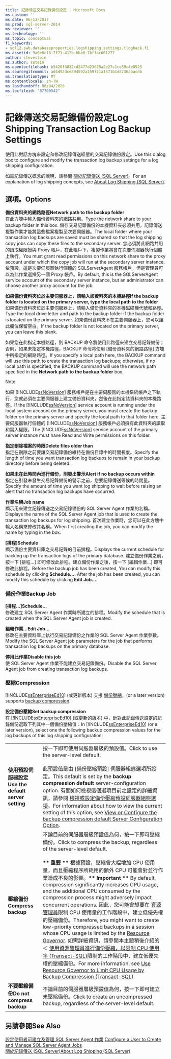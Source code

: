 ```yaml
---
title: 記錄傳送交易記錄備份設定 | Microsoft Docs
ms.custom: ''
ms.date: 06/13/2017
ms.prod: sql-server-2014
ms.reviewer: ''
ms.technology: ''
ms.topic: conceptual
f1_keywords:
- sql12.swb.databaseproperties.logshipping.settings.tlogback.f1
ms.assetid: 9a6e6c16-7f71-412b-bba6-7bffac001277
author: stevestein
ms.author: sstein
ms.openlocfilehash: b5420f3032cd2477d23028a2e27c1ce89c4e0525
ms.sourcegitcommit: ad4d92dce894592a259721a1571b1d8736abacdb
ms.translationtype: MT
ms.contentlocale: zh-TW
ms.lasthandoff: 08/04/2020
ms.locfileid: "87709542"
---
```

# <a name="log-shipping-transaction-log-backup-settings"></a><span data-ttu-id="2a75d-102">記錄傳送交易記錄備份設定</span><span class="sxs-lookup"><span data-stu-id="2a75d-102">Log Shipping Transaction Log Backup Settings</span></span>
  <span data-ttu-id="2a75d-103">使用此對話方塊來設定和修改記錄傳送組態的交易記錄備份設定。</span><span class="sxs-lookup"><span data-stu-id="2a75d-103">Use this dialog box to configure and modify the transaction log backup settings for a log shipping configuration.</span></span>  
  
 <span data-ttu-id="2a75d-104">如需記錄傳送概念的說明，請參閱 [關於記錄傳送 &#40;SQL Server&#41;](../../database-engine/log-shipping/about-log-shipping-sql-server.md)。</span><span class="sxs-lookup"><span data-stu-id="2a75d-104">For an explanation of log shipping concepts, see [About Log Shipping &#40;SQL Server&#41;](../../database-engine/log-shipping/about-log-shipping-sql-server.md).</span></span>  
  
## <a name="options"></a><span data-ttu-id="2a75d-105">選項。</span><span class="sxs-lookup"><span data-stu-id="2a75d-105">Options</span></span>  
 <span data-ttu-id="2a75d-106">**備份資料夾的網路路徑**</span><span class="sxs-lookup"><span data-stu-id="2a75d-106">**Network path to the backup folder**</span></span>  
 <span data-ttu-id="2a75d-107">在此方塊中輸入備份資料夾的網路共用。</span><span class="sxs-lookup"><span data-stu-id="2a75d-107">Type the network share to your backup folder in this box.</span></span> <span data-ttu-id="2a75d-108">儲存交易記錄備份的本機資料夾必須共用，記錄傳送複製作業才能將這些檔案複製至次要伺服器。</span><span class="sxs-lookup"><span data-stu-id="2a75d-108">The local folder where your transaction log backups are saved must be shared so that the log shipping copy jobs can copy these files to the secondary server.</span></span> <span data-ttu-id="2a75d-109">您必須將此網路共用的讀取權限授與 Proxy 帳戶，在此帳戶下，複製作業將會在次要伺服器執行個體上執行。</span><span class="sxs-lookup"><span data-stu-id="2a75d-109">You must grant read permissions on this network share to the proxy account under which the copy job will run at the secondary server instance.</span></span> <span data-ttu-id="2a75d-110">依預設，這是次要伺服器執行個體的 SQLServerAgent 服務帳戶，但是管理員可以為此作業選擇另一個 Proxy 帳戶。</span><span class="sxs-lookup"><span data-stu-id="2a75d-110">By default, this is the SQLServerAgent service account of the secondary server instance, but an administrator can choose another proxy account for the job.</span></span>  
  
 <span data-ttu-id="2a75d-111">**如果備份資料夾位於主要伺服器上，請輸入該資料夾的本機路徑**</span><span class="sxs-lookup"><span data-stu-id="2a75d-111">**If the backup folder is located on the primary server, type the local path to the folder**</span></span>  
 <span data-ttu-id="2a75d-112">如果備份資料夾位於主要伺服器上，請輸入備份資料夾的本機磁碟機代號和路徑。</span><span class="sxs-lookup"><span data-stu-id="2a75d-112">Type the local drive letter and path to the backup folder if the backup folder is located on the primary server.</span></span> <span data-ttu-id="2a75d-113">如果備份資料夾不在主要伺服器上，您可以讓此欄位保留空白。</span><span class="sxs-lookup"><span data-stu-id="2a75d-113">If the backup folder is not located on the primary server, you can leave this blank.</span></span>  
  
 <span data-ttu-id="2a75d-114">如果您在此指定本機路徑，則 BACKUP 命令將使用此路徑來建立交易記錄備份；否則，如果未指定本機路徑，BACKUP 命令將使用 [備份資料夾的網路路徑]  方塊中所指定的網路路徑。</span><span class="sxs-lookup"><span data-stu-id="2a75d-114">If you specify a local path here, the BACKUP command will use this path to create the transaction log backups; otherwise, if no local path is specified, the BACKUP command will use the network path specified in the **Network path to the backup folder** box.</span></span>  
  
> [!NOTE]  
>  <span data-ttu-id="2a75d-115">如果 [!INCLUDE[ssNoVersion](../../includes/ssnoversion-md.md)] 服務帳戶是在主要伺服器的本機系統帳戶之下執行，您就必須在主要伺服器上建立備份資料夾，然後在此指定該資料夾的本機路徑。</span><span class="sxs-lookup"><span data-stu-id="2a75d-115">If the [!INCLUDE[ssNoVersion](../../includes/ssnoversion-md.md)] service account is running under the local system account on the primary server, you must create the backup folder on the primary server and specify the local path to that folder here.</span></span> <span data-ttu-id="2a75d-116">主要伺服器執行個體的 [!INCLUDE[ssNoVersion](../../includes/ssnoversion-md.md)] 服務帳戶必須擁有此資料夾的讀取和寫入權限。</span><span class="sxs-lookup"><span data-stu-id="2a75d-116">The [!INCLUDE[ssNoVersion](../../includes/ssnoversion-md.md)] service account of the primary server instance must have Read and Write permissions on this folder.</span></span>  
  
 <span data-ttu-id="2a75d-117">**指定刪除檔案的時限**</span><span class="sxs-lookup"><span data-stu-id="2a75d-117">**Delete files older than**</span></span>  
 <span data-ttu-id="2a75d-118">指定在刪除之前要讓交易記錄備份維持在備份目錄中的時間長度。</span><span class="sxs-lookup"><span data-stu-id="2a75d-118">Specify the length of time you want transaction log backups to remain in your backup directory before being deleted.</span></span>  
  
 <span data-ttu-id="2a75d-119">**如果未在此時間內進行備份，則發出警示**</span><span class="sxs-lookup"><span data-stu-id="2a75d-119">**Alert if no backup occurs within**</span></span>  
 <span data-ttu-id="2a75d-120">指定在引發未發生交易記錄備份的警示之前，您要記錄傳送等候的時間量。</span><span class="sxs-lookup"><span data-stu-id="2a75d-120">Specify the amount of time you want log shipping to wait before raising an alert that no transaction log backups have occurred.</span></span>  
  
 <span data-ttu-id="2a75d-121">**作業名稱**</span><span class="sxs-lookup"><span data-stu-id="2a75d-121">**Job name**</span></span>  
 <span data-ttu-id="2a75d-122">顯示用來建立記錄傳送之交易記錄備份的 SQL Server Agent 作業的名稱。</span><span class="sxs-lookup"><span data-stu-id="2a75d-122">Displays the name of the SQL Server Agent job that is used to create the transaction log backups for log shipping.</span></span> <span data-ttu-id="2a75d-123">首次建立作業時，您可以在此方塊中輸入名稱來修改其名稱。</span><span class="sxs-lookup"><span data-stu-id="2a75d-123">When first creating the job, you can modify the name by typing in the box.</span></span>  
  
 <span data-ttu-id="2a75d-124">**[排程]**</span><span class="sxs-lookup"><span data-stu-id="2a75d-124">**Schedule**</span></span>  
 <span data-ttu-id="2a75d-125">顯示備份主要資料庫之交易記錄的目前排程。</span><span class="sxs-lookup"><span data-stu-id="2a75d-125">Displays the current schedule for backing up the transaction logs of the primary database.</span></span> <span data-ttu-id="2a75d-126">建立備份作業之前，按一下 [排程...]  即可修改此排程。建立備份作業之後，按一下 [編輯作業...]  即可修改此排程。</span><span class="sxs-lookup"><span data-stu-id="2a75d-126">Before the backup job has been created, You can modify this schedule by clicking **Schedule...**. After the job has been created, you can modify this schedule by clicking **Edit Job...**.</span></span>  
  
### <a name="backup-job"></a><span data-ttu-id="2a75d-127">備份作業</span><span class="sxs-lookup"><span data-stu-id="2a75d-127">Backup Job</span></span>  
 <span data-ttu-id="2a75d-128">**[排程...]**</span><span class="sxs-lookup"><span data-stu-id="2a75d-128">**Schedule...**</span></span>  
 <span data-ttu-id="2a75d-129">修改建立 SQL Server Agent 作業時所建立的排程。</span><span class="sxs-lookup"><span data-stu-id="2a75d-129">Modify the schedule that is created when the SQL Server Agent job is created.</span></span>  
  
 <span data-ttu-id="2a75d-130">**編輯作業...**</span><span class="sxs-lookup"><span data-stu-id="2a75d-130">**Edit Job...**</span></span>  
 <span data-ttu-id="2a75d-131">修改在主要資料庫上執行交易記錄備份之作業的 SQL Server Agent 作業參數。</span><span class="sxs-lookup"><span data-stu-id="2a75d-131">Modify the SQL Server Agent job parameters for the job that performs transaction log backups on the primary database.</span></span>  
  
 <span data-ttu-id="2a75d-132">**停用此作業**</span><span class="sxs-lookup"><span data-stu-id="2a75d-132">**Disable this job**</span></span>  
 <span data-ttu-id="2a75d-133">使 SQL Server Agent 作業不能建立交易記錄備份。</span><span class="sxs-lookup"><span data-stu-id="2a75d-133">Disable the SQL Server Agent job from creating transaction log backups.</span></span>  
  
### <a name="compression"></a><span data-ttu-id="2a75d-134">壓縮</span><span class="sxs-lookup"><span data-stu-id="2a75d-134">Compression</span></span>  
 [!INCLUDE[ssEnterpriseEd10](../../includes/ssenterpriseed10-md.md)] <span data-ttu-id="2a75d-135">(或更新版本) 支援 [備份壓縮](../backup-restore/backup-compression-sql-server.md)。</span><span class="sxs-lookup"><span data-stu-id="2a75d-135">(or a later version) supports [backup compression](../backup-restore/backup-compression-sql-server.md).</span></span>  
  
 <span data-ttu-id="2a75d-136">**設定備份壓縮**</span><span class="sxs-lookup"><span data-stu-id="2a75d-136">**Set backup compression**</span></span>  
 <span data-ttu-id="2a75d-137">在 [!INCLUDE[ssEnterpriseEd10](../../includes/ssenterpriseed10-md.md)] (或更新的版本) 中，針對此記錄傳送設定的記錄備份選取下列其中一個備份壓縮值：</span><span class="sxs-lookup"><span data-stu-id="2a75d-137">In [!INCLUDE[ssEnterpriseEd10](../../includes/ssenterpriseed10-md.md)] (or a later version), select one the following backup compression values for the log backups of this log shipping configuration:</span></span>  
  
|||  
|-|-|  
|<span data-ttu-id="2a75d-138">**使用預設伺服器設定**</span><span class="sxs-lookup"><span data-stu-id="2a75d-138">**Use the default server setting**</span></span>|<span data-ttu-id="2a75d-139">按一下即可使用伺服器層級的預設值。</span><span class="sxs-lookup"><span data-stu-id="2a75d-139">Click to use the server-level default.</span></span><br /><br /> <span data-ttu-id="2a75d-140">此預設值是由 [備份壓縮預設]  伺服器組態選項所設定。</span><span class="sxs-lookup"><span data-stu-id="2a75d-140">This default is set by the **backup compression default** server-configuration option.</span></span> <span data-ttu-id="2a75d-141">有關如何檢視這個選項目前之設定的詳細資訊，請參閱 [檢視或設定備份壓縮預設伺服器組態選項](../../database-engine/configure-windows/view-or-configure-the-backup-compression-default-server-configuration-option.md)。</span><span class="sxs-lookup"><span data-stu-id="2a75d-141">For information about how to view the current setting of this option, see [View or Configure the backup compression default Server Configuration Option](../../database-engine/configure-windows/view-or-configure-the-backup-compression-default-server-configuration-option.md).</span></span>|  
|<span data-ttu-id="2a75d-142">**壓縮備份**</span><span class="sxs-lookup"><span data-stu-id="2a75d-142">**Compress backup**</span></span>|<span data-ttu-id="2a75d-143">不論目前的伺服器層級預設值為何，按一下即可壓縮備份。</span><span class="sxs-lookup"><span data-stu-id="2a75d-143">Click to compress the backup, regardless of the server-level default.</span></span><br /><br /> <span data-ttu-id="2a75d-144">**\*\* 重要 \*\*** 根據預設，壓縮會大幅增加 CPU 使用量，而且壓縮程序所耗用的額外 CPU 可能會對並行作業造成不良的影響。</span><span class="sxs-lookup"><span data-stu-id="2a75d-144">**\*\* Important \*\*** By default, compression significantly increases CPU usage, and the additional CPU consumed by the compression process might adversely impact concurrent operations.</span></span> <span data-ttu-id="2a75d-145">因此，您可能會想要在 [資源管理員](../resource-governor/resource-governor.md)限制 CPU 使用量的工作階段中，建立低優先權的壓縮備份。</span><span class="sxs-lookup"><span data-stu-id="2a75d-145">Therefore, you might want to create low-priority compressed backups in a session whose CPU usage is limited by the [Resource Governor](../resource-governor/resource-governor.md).</span></span> <span data-ttu-id="2a75d-146">如需詳細資訊，請參閱本主題稍後介紹的＜ [使用資源管理員進行備份壓縮，以限制 CPU 使用率 &#40;Transact-SQL&#41;](../backup-restore/use-resource-governor-to-limit-cpu-usage-by-backup-compression-transact-sql.md)限制的工作階段中，建立低優先權的壓縮備份。</span><span class="sxs-lookup"><span data-stu-id="2a75d-146">For more information, see [Use Resource Governor to Limit CPU Usage by Backup Compression &#40;Transact-SQL&#41;](../backup-restore/use-resource-governor-to-limit-cpu-usage-by-backup-compression-transact-sql.md).</span></span>|  
|<span data-ttu-id="2a75d-147">**不要壓縮備份**</span><span class="sxs-lookup"><span data-stu-id="2a75d-147">**Do not compress backup**</span></span>|<span data-ttu-id="2a75d-148">不論目前的伺服器層級預設值為何，按一下即可建立未壓縮備份。</span><span class="sxs-lookup"><span data-stu-id="2a75d-148">Click to create an uncompressed backup, regardless of the server-level default.</span></span>|  
  
## <a name="see-also"></a><span data-ttu-id="2a75d-149">另請參閱</span><span class="sxs-lookup"><span data-stu-id="2a75d-149">See Also</span></span>  
 <span data-ttu-id="2a75d-150">[設定使用者可建立及管理 SQL Server Agent 作業](../../ssms/agent/configure-a-user-to-create-and-manage-sql-server-agent-jobs.md) </span><span class="sxs-lookup"><span data-stu-id="2a75d-150">[Configure a User to Create and Manage SQL Server Agent Jobs](../../ssms/agent/configure-a-user-to-create-and-manage-sql-server-agent-jobs.md) </span></span>  
 [<span data-ttu-id="2a75d-151">關於記錄傳送 &#40;SQL Server&#41;</span><span class="sxs-lookup"><span data-stu-id="2a75d-151">About Log Shipping &#40;SQL Server&#41;</span></span>](../../database-engine/log-shipping/about-log-shipping-sql-server.md)  
  
  
